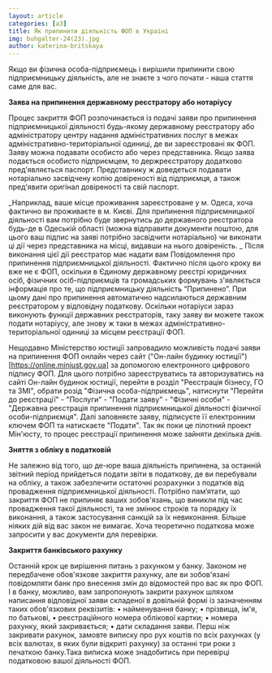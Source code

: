 ```yaml
---
layout: article
categories: [a3]
title: Як припинити діяльність ФОП в Україні
img: buhgalter-24(23).jpg
author: katerina-britskaya
---
```


Якщо ви фізична особа-підприємець і вирішили припинити свою підприємницьку діяльність, але не знаєте з чого почати - наша стаття саме для вас. 

**Заява на припинення державному реєстратору або нотаріусу**

Процес закриття ФОП розпочинається із подачі заяви про припинення підприємницької діяльності будь-якому державному реєстратору або адміністратору центру надання адміністративних послуг в межах адміністративно-територіальної одиниці, де ви зареєстровані як ФОП. Заяву можна подавати особисто або через представника. Якщо заява подається особисто підприємцем, то держреєстратору додатково пред'являється паспорт. Представнику ж доведеться подавати нотаріально засвідчену копію довіреності від підприємця, а також пред'явити оригінал довіреності та свій паспорт.  

_Наприклад,  ваше місце проживання зареєстроване у м. Одеса, хоча фактично ви проживаєте в м. Києві. Для припинення підприємницької діяльності вам потрібно буде звернутись до державного реєстратора будь-де в Одеській області (можна відправити документи поштою, для цього ваш підпис на заяві потрібно засвідчити нотаріально) чи виконати ці дії через представника на місці, видавши на нього довіреність. _
Після виконання цієї дії реєстратор має надати вам Повідомлення про припинення підприємницької діяльності. 
Фактично після цього кроку ви вже не є ФОП, оскільки в Єдиному державному реєстрі юридичних осіб, фізичних осіб-підприємців та громадських формувань з'являється інформація про те, що підприємницьку діяльність “Припинено”. При цьому дані про припинення  автоматично надсилаються державним реєстратором у відповідну податкову.
Оскільки  нотаріуси зараз виконують функції державних реєстраторів, таку заяву ви можете також подати нотаріусу, але знову ж таки в межах адміністративно-територіальної одиниці за місцем реєстрації ФОП. 

Нещодавно Міністерство юстиції запровадило можливість подачі заяви на припинення ФОП онлайн через сайт ("Он-лайн будинку юстиції")[https://online.minjust.gov.ua] за допомогою електронного цифрового підпису ФОП. Для цього потрібно зареєструватись та авторизуватись на сайті Он-лайн будинок юстиції, перейти в розділ "Реєстрація бізнесу, ГО та ЗМІ", обрати розід "Фізична особа-підприємець", натиснути "Перейти до реєстрації" - "Послуги" - "Подати заяву" - "Фізичні особи" - "Державна реєстрація припинення підприємницької діяльності фізичної особи-підприємця". Далі заповняєте заяву, підписуєте її електронним ключем ФОП та натискаєте "Подати". Так як поки це пілотний проект Мін'юсту, то процес реєстрації припинення може зайняти декілька днів. 

**Зняття з обліку в податковій**

Не залежно від того, що де-юре ваша діяльність припинена, за останній звітний період прийдеться подати звіти в податкову, де ви перебували на обліку, а також  забезпечити остаточні розрахунки з податків від провадження підприємницької діяльності.
Потрібно пам’ятати, що закриття ФОП не припиняє ваших зобов'язань, що виникли під час провадження такої діяльності, та не змінює строків та порядку їх виконання, а також  застосування санкцій за їх невиконання.
Більше ніяких дій від вас закон не вимагає. Хоча теоретично податкова може запросити у вас документи для перевірки.

**Закриття банківського рахунку**

Останній крок це вирішення питань з рахунком у банку. Законом не передбачене обов'язкове закриття рахунку, але ви зобов'язані повідомляти банк про внесення змін до відомостей про вас як про ФОП. І в банку, можливо, вам запропонують закрити рахунок шляхом написання відповідної заяви складеної в довільній формі із зазначенням таких обов'язкових реквізитів:
•	найменування банку;
•	прізвища, ім'я, по батькові,
•	 реєстраційного номера облікової картки;
•	номера рахунку, який закривається;
•	дати складання заяви.
Перш ніж закривати рахунок, замовте виписку про рух коштів по всіх рахунках (у всіх валютах, в яких були відкриті рахунку) за останні три роки з печаткою банку.Така виписка може знадобитись при перевірці податковою вашої діяльності ФОП. 



